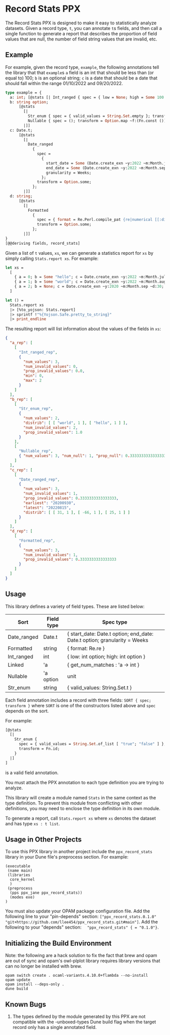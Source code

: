 Record Stats PPX
================

The Record Stats PPX is designed to make it easy to statistically analyze datasets. Given a record type, `t`, you can annotate `t`s fields, and then call a single function to generate a report that describes the proportion of field values that are null, the number of field string values that are invalid, etc.

Example
-------

For example, given the record type, `example`, the following annotations tell the library that that `example`s `a` field is an int that should be less than (or equal to) 100; `b` is an optional string; `c` is a date that should be a date that should fall within the range 01/10/2022 and 09/20/2022.

```ocaml
type example = {
  a: int; [@stats [| Int_ranged { spec = { low = None; high = Some 100 }; transform = Option.some } |]]
  b: string option;
      [@stats
        [|
          Str_enum { spec = { valid_values = String.Set.empty }; transform = Fn.id };
          Nullable { spec = (); transform = Option.map ~f:(Fn.const ()) };
        |]]
  c: Date.t;
      [@stats
        [|
          Date_ranged
            {
              spec =
                {
                  start_date = Some (Date.create_exn ~y:2022 ~m:Month.jan ~d:10);
                  end_date = Some (Date.create_exn ~y:2022 ~m:Month.sep ~d:20);
                  granularity = Weeks;
                };
              transform = Option.some;
            };
        |]]
  d: string;
      [@stats
        [|
          Formatted
            {
              spec = { format = Re.Perl.compile_pat {re|numerical [[:digit:]]{5}|re} };
              transform = Option.some;
            };
        |]]
}
[@@deriving fields, record_stats]
```

Given a list of `t` values, `xs`, we can generate a statistics report for `xs` by simply calling `Stats.report xs`. For example:

```ocaml
let xs =
  [
    { a = 0; b = Some "hello"; c = Date.create_exn ~y:2022 ~m:Month.jul ~d:5; d = "numerical 12345" };
    { a = 1; b = Some "world"; c = Date.create_exn ~y:2022 ~m:Month.aug ~d:15; d = "numerical 67890" };
    { a = 2; b = None; c = Date.create_exn ~y:2020 ~m:Month.sep ~d:30; d = "number" };
  ]

let () =
  Stats.report xs
  |> [%to_yojson: Stats.report]
  |> sprintf !"%{Yojson.Safe.pretty_to_string}"
  |> print_endline
```

The resulting report will list information about the values of the fields in `xs`:

```json
{
  "a_rep": [
    [
      "Int_ranged_rep",
      {
        "num_values": 3,
        "num_invalid_values": 0,
        "prop_invalid_values": 0.0,
        "min": 0,
        "max": 2
      }
    ]
  ],
  "b_rep": [
    [
      "Str_enum_rep",
      {
        "num_values": 2,
        "distrib": [ [ "world", 1 ], [ "hello", 1 ] ],
        "num_invalid_values": 2,
        "prop_invalid_values": 1.0
      }
    ],
    [
      "Nullable_rep",
      { "num_values": 3, "num_null": 1, "prop_null": 0.3333333333333333 }
    ]
  ],
  "c_rep": [
    [
      "Date_ranged_rep",
      {
        "num_values": 3,
        "num_invalid_values": 1,
        "prop_invalid_values": 0.3333333333333333,
        "earliest": "20200930",
        "latest": "20220815",
        "distrib": [ [ 31, 1 ], [ -66, 1 ], [ 25, 1 ] ]
      }
    ]
  ],
  "d_rep": [
    [
      "Formatted_rep",
      {
        "num_values": 3,
        "num_invalid_values": 1,
        "prop_invalid_values": 0.3333333333333333
      }
    ]
  ]
}
```

Usage
-----

This library defines a variety of field types. These are listed below:

| Sort        | Field type | Spec type |
| ----------- | ---------- | --------- |
| Date_ranged | Date.t     | { start_date: Date.t option; end_date: Date.t option; granularity = Weeks|Months|Years } |
| Formatted   | string     | { format: Re.re } |
| Int_ranged  | int        | { low: int option; high: int option } |
| Linked      | 'a         | { get_num_matches : 'a -> int } |
| Nullable    | 'a option  | unit |
| Str_enum    | string     | { valid_values: String.Set.t } |

Each field annotation includes a record with three fields: `SORT { spec; transform }` where `SORT` is one of the constructors listed above and `spec` depends on the sort.

For example:

```ocaml
[@stats
  [|
    Str_enum {
      spec = { valid_values = String.Set.of_list [ "true"; "false" ] };
      transform = Fn.id;
    }
  |]
]
```

is a valid field annotation.

You must attach the PPX annotation to each type definition you are trying to analyze.

This library will create a module named `Stats` in the same context as the type definition. To prevent this module from conflicting with other definitions, you may need to enclose the type definition in its own module.

To generate a report, call `Stats.report xs` where `xs` denotes the dataset and has type `xs : t list`.

Usage in Other Projects
-----------------------

To use this PPX library in another project include the `ppx_record_stats` library in your Dune file's preprocess section. For example:

```
(executable
 (name main)
 (libraries
  core_kernel
  )
 (preprocess
  (pps ppx_jane ppx_record_stats))
  (modes exe)
)
```

You must also update your OPAM package configuration file. Add the following line to your "pin-depends" section: `["ppx_record_stats.0.1.0" "git+https://github.com/llee454/ppx_record_stats.git#main"]`. Add the following to your "depends" section: `  "ppx_record_stats" { = "0.1.0"}`.


Initializing the Build Environment
----------------------------------

Note: the following are a hack solution to fix the fact that brew and opam are
out of sync and opam's owl-plplot library requires library versions that can no
longer be installed with brew.

```
opam switch create . ocaml-variants.4.10.0+flambda --no-install
opam update
opam install --deps-only .
dune build
```

Known Bugs
----------

1. The types defined by the module generated by this PPX are not compatible with the -unboxed-types Dune build flag when the target record only has a single annotated field.